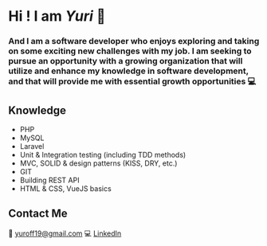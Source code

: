 # Hi ! I am *Yuri* 👋
### And I am a software developer who enjoys exploring and taking on some exciting new challenges with my job. I am seeking to pursue an opportunity with a growing organization that will utilize and enhance my knowledge in software development, and that will provide me with essential growth opportunities :computer:

## **Knowledge**

* PHP
* MySQL
* Laravel
* Unit & Integration testing (including TDD methods)
* MVC, SOLID & design patterns (KISS, DRY, etc.)
* GIT
* Building REST API
* HTML & CSS, VueJS basics

## **Contact Me**

:e-mail: yuroff19@gmail.com
:computer: [LinkedIn](https://www.linkedin.com/in/yuri-katovich/)

<!--
**ykatovich/ykatovich** is a ✨ _special_ ✨ repository because its `README.md` (this file) appears on your GitHub profile.

Here are some ideas to get you started:

- 🔭 I’m currently working on ...
- 🌱 I’m currently learning ...
- 👯 I’m looking to collaborate on ...
- 🤔 I’m looking for help with ...
- 💬 Ask me about ...
- 📫 How to reach me: ...
- 😄 Pronouns: ...
- ⚡ Fun fact: ...
-->
